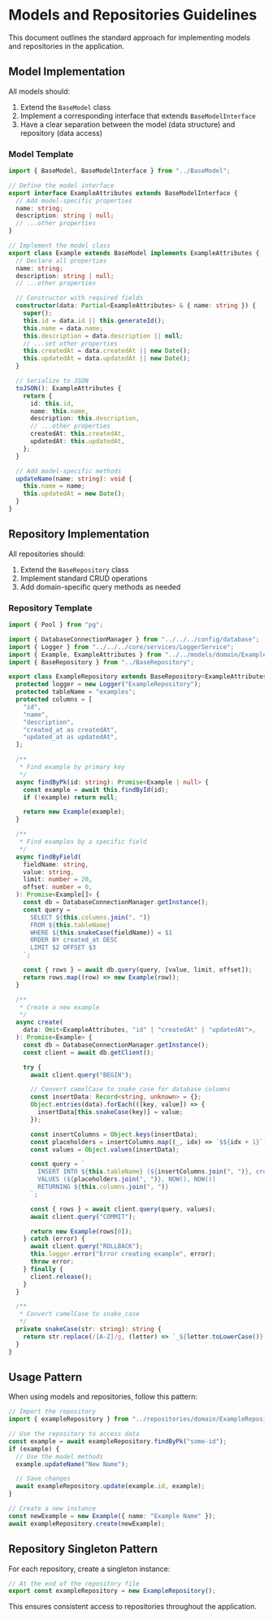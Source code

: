 # Models and Repositories Guidelines

This document outlines the standard approach for implementing models and repositories in the application.

## Model Implementation

All models should:

1. Extend the `BaseModel` class
2. Implement a corresponding interface that extends `BaseModelInterface`
3. Have a clear separation between the model (data structure) and repository (data access)

### Model Template

```typescript
import { BaseModel, BaseModelInterface } from "../BaseModel";

// Define the model interface
export interface ExampleAttributes extends BaseModelInterface {
  // Add model-specific properties
  name: string;
  description: string | null;
  // ...other properties
}

// Implement the model class
export class Example extends BaseModel implements ExampleAttributes {
  // Declare all properties
  name: string;
  description: string | null;
  // ...other properties

  // Constructor with required fields
  constructor(data: Partial<ExampleAttributes> & { name: string }) {
    super();
    this.id = data.id || this.generateId();
    this.name = data.name;
    this.description = data.description || null;
    // ...set other properties
    this.createdAt = data.createdAt || new Date();
    this.updatedAt = data.updatedAt || new Date();
  }

  // Serialize to JSON
  toJSON(): ExampleAttributes {
    return {
      id: this.id,
      name: this.name,
      description: this.description,
      // ...other properties
      createdAt: this.createdAt,
      updatedAt: this.updatedAt,
    };
  }

  // Add model-specific methods
  updateName(name: string): void {
    this.name = name;
    this.updatedAt = new Date();
  }
}
```

## Repository Implementation

All repositories should:

1. Extend the `BaseRepository` class
2. Implement standard CRUD operations
3. Add domain-specific query methods as needed

### Repository Template

```typescript
import { Pool } from "pg";

import { DatabaseConnectionManager } from "../../../config/database";
import { Logger } from "../../../core/services/LoggerService";
import { Example, ExampleAttributes } from "../../models/domain/Example";
import { BaseRepository } from "../BaseRepository";

export class ExampleRepository extends BaseRepository<ExampleAttributes> {
  protected logger = new Logger("ExampleRepository");
  protected tableName = "examples";
  protected columns = [
    "id",
    "name",
    "description",
    "created_at as createdAt",
    "updated_at as updatedAt",
  ];

  /**
   * Find example by primary key
   */
  async findByPk(id: string): Promise<Example | null> {
    const example = await this.findById(id);
    if (!example) return null;

    return new Example(example);
  }

  /**
   * Find examples by a specific field
   */
  async findByField(
    fieldName: string,
    value: string,
    limit: number = 20,
    offset: number = 0,
  ): Promise<Example[]> {
    const db = DatabaseConnectionManager.getInstance();
    const query = `
      SELECT ${this.columns.join(", ")}
      FROM ${this.tableName}
      WHERE ${this.snakeCase(fieldName)} = $1
      ORDER BY created_at DESC
      LIMIT $2 OFFSET $3
    `;

    const { rows } = await db.query(query, [value, limit, offset]);
    return rows.map((row) => new Example(row));
  }

  /**
   * Create a new example
   */
  async create(
    data: Omit<ExampleAttributes, "id" | "createdAt" | "updatedAt">,
  ): Promise<Example> {
    const db = DatabaseConnectionManager.getInstance();
    const client = await db.getClient();

    try {
      await client.query("BEGIN");

      // Convert camelCase to snake_case for database columns
      const insertData: Record<string, unknown> = {};
      Object.entries(data).forEach(([key, value]) => {
        insertData[this.snakeCase(key)] = value;
      });

      const insertColumns = Object.keys(insertData);
      const placeholders = insertColumns.map((_, idx) => `$${idx + 1}`);
      const values = Object.values(insertData);

      const query = `
        INSERT INTO ${this.tableName} (${insertColumns.join(", ")}, created_at, updated_at)
        VALUES (${placeholders.join(", ")}, NOW(), NOW())
        RETURNING ${this.columns.join(", ")}
      `;

      const { rows } = await client.query(query, values);
      await client.query("COMMIT");

      return new Example(rows[0]);
    } catch (error) {
      await client.query("ROLLBACK");
      this.logger.error("Error creating example", error);
      throw error;
    } finally {
      client.release();
    }
  }

  /**
   * Convert camelCase to snake_case
   */
  private snakeCase(str: string): string {
    return str.replace(/[A-Z]/g, (letter) => `_${letter.toLowerCase()}`);
  }
}
```

## Usage Pattern

When using models and repositories, follow this pattern:

```typescript
// Import the repository
import { exampleRepository } from "../repositories/domain/ExampleRepository";

// Use the repository to access data
const example = await exampleRepository.findByPk("some-id");
if (example) {
  // Use the model methods
  example.updateName("New Name");

  // Save changes
  await exampleRepository.update(example.id, example);
}

// Create a new instance
const newExample = new Example({ name: "Example Name" });
await exampleRepository.create(newExample);
```

## Repository Singleton Pattern

For each repository, create a singleton instance:

```typescript
// At the end of the repository file
export const exampleRepository = new ExampleRepository();
```

This ensures consistent access to repositories throughout the application.
